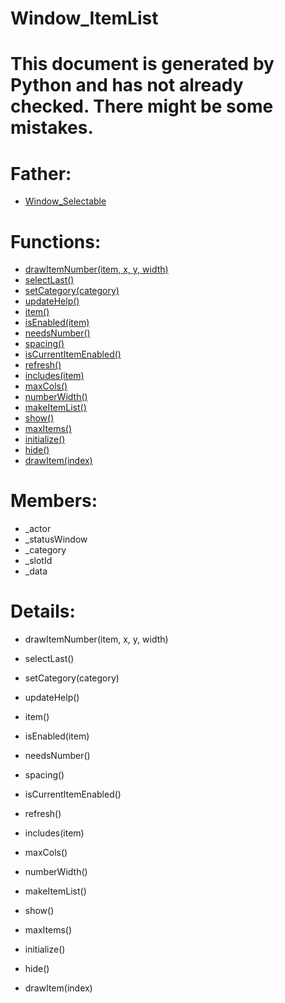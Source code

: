 Window_ItemList
===

# This document is generated by Python and has not already checked. There might be some mistakes.

# Father:
* [Window_Selectable](Window_Selectable.md)


# Functions:
* [drawItemNumber(item, x, y, width)](#drawItemNumber)
* [selectLast()](#selectLast)
* [setCategory(category)](#setCategory)
* [updateHelp()](#updateHelp)
* [item()](#item)
* [isEnabled(item)](#isEnabled)
* [needsNumber()](#needsNumber)
* [spacing()](#spacing)
* [isCurrentItemEnabled()](#isCurrentItemEnabled)
* [refresh()](#refresh)
* [includes(item)](#includes)
* [maxCols()](#maxCols)
* [numberWidth()](#numberWidth)
* [makeItemList()](#makeItemList)
* [show()](#show)
* [maxItems()](#maxItems)
* [initialize()](#initialize)
* [hide()](#hide)
* [drawItem(index)](#drawItem)

# Members:
* _actor
* _statusWindow
* _category
* _slotId
* _data

# Details:
<p id=drawItemNumber></p>

* drawItemNumber(item, x, y, width)
	

<p id=selectLast></p>

* selectLast()
	

<p id=setCategory></p>

* setCategory(category)
	

<p id=updateHelp></p>

* updateHelp()
	

<p id=item></p>

* item()
	

<p id=isEnabled></p>

* isEnabled(item)
	

<p id=needsNumber></p>

* needsNumber()
	

<p id=spacing></p>

* spacing()
	

<p id=isCurrentItemEnabled></p>

* isCurrentItemEnabled()
	

<p id=refresh></p>

* refresh()
	

<p id=includes></p>

* includes(item)
	

<p id=maxCols></p>

* maxCols()
	

<p id=numberWidth></p>

* numberWidth()
	

<p id=makeItemList></p>

* makeItemList()
	

<p id=show></p>

* show()
	

<p id=maxItems></p>

* maxItems()
	

<p id=initialize></p>

* initialize()
	

<p id=hide></p>

* hide()
	

<p id=drawItem></p>

* drawItem(index)
	

